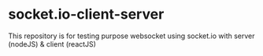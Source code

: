 # socket.io-client-server
This repository is for testing purpose websocket using socket.io with server (nodeJS) &amp; client (reactJS)
